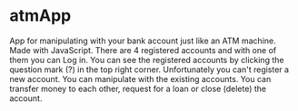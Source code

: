 # atmApp
App for manipulating with your bank account just like an ATM machine.
Made with JavaScript.
There are 4 registered accounts and with one of them you can Log in.
You can see the registered accounts by clicking the question mark (?) in the top right corner.
Unfortunately you can't register a new account.
You can manipulate with the existing accounts. You can transfer money to each other, request for a loan or close (delete) the account.
